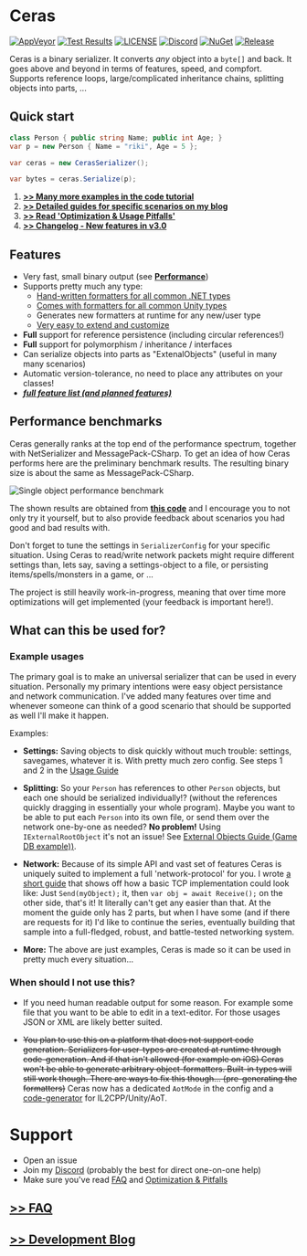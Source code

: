 Ceras
===
[![AppVeyor](https://ci.appveyor.com/api/projects/status/github/rikimaru0345/Ceras?branch=master&svg=true)](https://ci.appveyor.com/project/rikimaru0345/ceras/build/artifacts)  [![Test Results](https://img.shields.io/appveyor/tests/rikimaru0345/ceras.svg)](https://ci.appveyor.com/project/rikimaru0345/ceras/build/tests) [![LICENSE](https://img.shields.io/github/license/rikimaru0345/Ceras.svg)](https://github.com/rikimaru0345/Ceras/blob/master/LICENSE) [![Discord](https://discordapp.com/api/guilds/367211057787305985/embed.png)](https://discord.gg/FGaCX4c) [![NuGet](https://img.shields.io/nuget/v/Ceras.svg?logo=nuget&logoColor=ddd)](https://www.nuget.org/packages/Ceras/)  [![Release](https://img.shields.io/badge/download-70kb%20%5Brelease.zip%5D-blue.svg?logo=appveyor )](https://ci.appveyor.com/project/rikimaru0345/ceras/build/artifacts) 

Ceras is a binary serializer. It converts *any* object into a `byte[]` and back.
It goes above and beyond in terms of features, speed, and compfort.
Supports reference loops, large/complicated inheritance chains, splitting objects into parts, ...

## Quick start

```csharp
class Person { public string Name; public int Age; }
var p = new Person { Name = "riki", Age = 5 };

var ceras = new CerasSerializer();

var bytes = ceras.Serialize(p);
```

1. [**>> Many more examples in the code tutorial**](https://github.com/rikimaru0345/Ceras/blob/master/samples/LiveTesting/Tutorial.cs)
2. [**>> Detailed guides for specific scenarios on my blog**](https://www.rikidev.com/)
3. [**>> Read 'Optimization & Usage Pitfalls'**](https://github.com/rikimaru0345/Ceras/wiki/Optimization-&-Pitfalls)
4. [**>> Changelog - New features in v3.0**](https://www.rikidev.com/new-features-in-ceras-3-0-2/)


## Features

- Very fast, small binary output (see **[Performance](https://github.com/rikimaru0345/Ceras#performance-benchmarks)**)
- Supports pretty much any type:
	- [Hand-written formatters for all common .NET types](https://github.com/rikimaru0345/Ceras/wiki/Full-feature-list-&-planned-features#built-in-types)
	- [Comes with formatters for all common Unity types](https://github.com/rikimaru0345/Ceras/tree/master/src/Ceras.UnityAddon)
	- Generates new formatters at runtime for any new/user type
	- [Very easy to extend and customize](https://www.rikidev.com/extending-ceras-with-a-custom-formatter/)
- **Full** support for reference persistence (including circular references!)
- **Full** support for polymorphism / inheritance / interfaces
- Can serialize objects into parts as "ExtenalObjects" (useful in many many scenarios)
- Automatic version-tolerance, no need to place any attributes on your classes!
- ***[full feature list (and planned features)](https://github.com/rikimaru0345/Ceras/wiki/Full-feature-list-&-planned-features)***

## Performance benchmarks
Ceras generally ranks at the top end of the performance spectrum, together with NetSerializer and MessagePack-CSharp.
To get an idea of how Ceras performs here are the preliminary benchmark results.
The resulting binary size is about the same as MessagePack-CSharp.

![Single object performance benchmark](https://i.imgur.com/Q896UgV.png)

The shown results are obtained from **[this code](https://github.com/rikimaru0345/Ceras/blob/master/samples/LiveTesting/Benchmarks.cs)** and I encourage you to not only try it yourself, but to also provide feedback about scenarios you had good and bad results with.

Don't forget to tune the settings in `SerializerConfig` for your specific situation.
Using Ceras to read/write network packets might require different settings than, lets say, saving a settings-object to a file, or persisting items/spells/monsters in a game, or ... 

The project is still heavily work-in-progress, meaning that over time more optimizations will get implemented (your feedback is important here!).

## What can this be used for?

### Example usages
The primary goal is to make an universal serializer that can be used in every situation.
Personally my primary intentions were easy object persistance and network communication.
I've added many features over time and whenever someone can think of a good scenario that should be supported as well I'll make it happen. 

Examples:
- **Settings:**
Saving objects to disk quickly without much trouble: settings, savegames, whatever it  is. With pretty much zero config.
See steps 1 and 2 in the [Usage Guide](https://github.com/rikimaru0345/Ceras/blob/5593ed603630275906dec831eef19564d0a5d94c/LiveTesting/Tutorial.cs#L21)

- **Splitting:**
So your `Person` has references to other `Person` objects, but each one should be serialized individually!? (without the references quickly dragging in essentially your whole program).
Maybe you want to be able to put each `Person` into its own file, or send them over the network one-by-one as needed?
**No problem!** Using `IExternalRootObject` it's not an issue! See [External Objects Guide (Game DB example))](https://github.com/rikimaru0345/Ceras/blob/6a435a6c21c31cc9548dcc40b2d2c1d1d35d9000/samples/LiveTesting/Tutorial.cs#L327).

- **Network:** 
Because of its simple API and vast set of features Ceras is uniquely suited to implement a full 'network-protocol' for you.
I wrote [a short guide](https://rikidev.com/networking-with-ceras-part-1/) that shows off how a basic  TCP implementation could look like:
Just `Send(myObject);` it, then `var obj = await Receive();` on the other side, that's it! It literally can't get any easier than that.
At the moment the guide only has 2 parts, but when I have some (and if there are requests for it) I'd like to continue the series, eventually building that sample into a full-fledged, robust, and battle-tested networking system.

- **More:**
The above are just examples, Ceras is made so it can be used in pretty much every situation...

### When should I not use this?

- If you need human readable output for some reason. For example some file that you want to be able to edit in a text-editor. For those usages JSON or XML are likely better suited.

- ~~You plan to use this on a platform that does not support code generation. Serializers for user-types are created at runtime through code-generation. And if that isn't allowed (for example on iOS) Ceras won't be able to generate arbitrary object-formatters. Built-in types will still work though. There are ways to fix this though... (pre-generating the formatters)~~
  Ceras now has a dedicated `AotMode` in the config and a [code-generator](https://github.com/rikimaru0345/Ceras/tree/master/CerasAotFormatterGenerator) for IL2CPP/Unity/AoT.


# Support
- Open an issue
- Join my [Discord](https://discord.gg/FGaCX4c) (probably the best for direct one-on-one help)
- Make sure you've read [FAQ](https://github.com/rikimaru0345/Ceras/wiki/FAQ) and [Optimization & Pitfalls](https://github.com/rikimaru0345/Ceras/wiki/Optimization-&-Pitfalls)

## [**>> FAQ**](https://github.com/rikimaru0345/Ceras/wiki/FAQ)
## [**>> Development Blog**](https://rikidev.com/)


